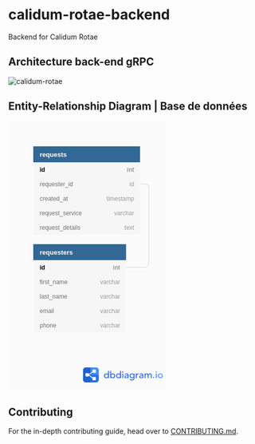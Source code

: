 # calidum-rotae-backend
Backend for Calidum Rotae

## Architecture back-end gRPC

![calidum-rotae](https://www.planttext.com/api/plantuml/png/RLCzRuCm49svNt7AqZ0GjHqpLA6aNrAbkY5RrS65Ax84kBLDbYh_lOU1X928WRFVk-VZFREoJXhNL2LcibHvKqL6Eqa0jSu9ryfcskInU45fSTOlaTSp_0CCCbtzw9fgDs8cmnxiUvM7IghI2tHLIdLEPghWiGuwbrXB9xt2azP5IPYKkianVNzjLOASqIzfEvelMghGrXM6BAxlFMlVgcM-CIaRwyXuMbzxod6Qf7DZqvgHajcfZCRmez6ruraXKFmstp8ZdF73Wh6008A1W54-lmwZkqk2k4JnbcxnURiLkA7VXgm32Avkmi5E54Rl53k2hC01bHP76J3rDkpTFIUItv-h1IsMsDP5KuU-3Svp6zfX6iW1W20M6B7wf8C_ejY8v02VT0qW1yrm6E771Hi-srmksUDFwnE5wR6ZKSQN3ld8riyKJWSvZ3QvOKS-h1ZX7-4V)

## Entity-Relationship Diagram | Base de données
![calidum-rotae-db](db-scripts/calidum-rotae-ER-diagram.png)

## Contributing

For the in-depth contributing guide, head over to [CONTRIBUTING.md](./CONTRIBUTING.md).